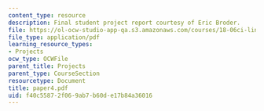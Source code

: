 ```yaml
---
content_type: resource
description: Final student project report courtesy of Eric Broder.
file: https://ol-ocw-studio-app-qa.s3.amazonaws.com/courses/18-06ci-linear-algebra-communications-intensive-spring-2004/f40c55872f069ab7b60de17b84a36016_paper4.pdf
file_type: application/pdf
learning_resource_types:
- Projects
ocw_type: OCWFile
parent_title: Projects
parent_type: CourseSection
resourcetype: Document
title: paper4.pdf
uid: f40c5587-2f06-9ab7-b60d-e17b84a36016
---
```

